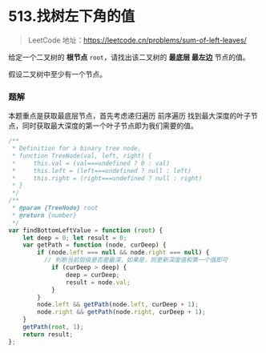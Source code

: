 # 513.找树左下角的值

> LeetCode 地址：https://leetcode.cn/problems/sum-of-left-leaves/

给定一个二叉树的 **根节点** `root`，请找出该二叉树的 **最底层 最左边** 节点的值。

假设二叉树中至少有一个节点。

### 题解

本题重点是获取最底层节点，首先考虑递归遍历 前序遍历 找到最大深度的叶子节点，同时获取最大深度的第一个叶子节点即为我们需要的值。

```js
/**
 * Definition for a binary tree node.
 * function TreeNode(val, left, right) {
 *     this.val = (val===undefined ? 0 : val)
 *     this.left = (left===undefined ? null : left)
 *     this.right = (right===undefined ? null : right)
 * }
 */
/**
 * @param {TreeNode} root
 * @return {number}
 */
var findBottomLeftValue = function (root) {
    let deep = 0; let result = 0;
    var getPath = function (node, curDeep) {
        if (node.left === null && node.right === null) {
          // 判断当前层级是否是最深，如果是，则更新深度值和第一个值即可
            if (curDeep > deep) {
                deep = curDeep;
                result = node.val;
            }
        }
        node.left && getPath(node.left, curDeep + 1);
        node.right && getPath(node.right, curDeep + 1);
    }
    getPath(root, 1);
    return result;
};
```

